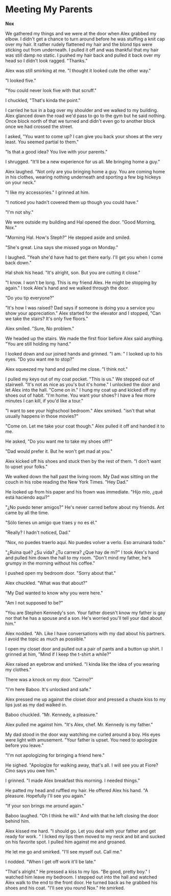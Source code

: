 # Meeting My Parents

**Nox**

We gathered my things and we were at the door when Alex grabbed my elbow.  I didn't get a chance to turn around before he was stuffing a knit cap over my hair.  It rather rudely flattened my hair and the blond tips were sticking out from underneath.  I pulled it off and was thankful that my hair was still damp no static.  I pushed my hair back and pulled it back over my head so I didn't look ragged.  "Thanks."

Alex was still smirking at me.  "I thought it looked cute the other way."

"I looked five."

"You could never look five with that scruff."

I chuckled, "That's kinda the point."

I carried he tux in a bag over my shoulder and we walked to my building.  Alex glanced down the road we'd pass to go to the gym but he said nothing. Once block north of that we turned and didn't even go to another block once we had crossed the street.

I asked, "You want to come up?  I can give you back your shoes at the very least.  You seemed partial to them."

"Is that a good idea?  You live with your parents."

I shrugged. "It'll be a new experience for us all.  Me bringing home a guy."

Alex laughed.  "Not only are you bringing home a guy.  You are coming home in his clothes, wearing nothing underneath and sporting a few big hickeys on your neck."

"I like my accessories."  I grinned at him.

"I noticed you hadn't covered them up though you could have."

"I'm not shy."

We were outside my building and Hal opened the door.  "Good Morning, Nox."

"Morning Hal.  How's Steph?"  He stepped aside and smiled.

"She's great.  Lina says she missed yoga on Monday."

I laughed.  "Yeah she'd have had to get there early.  I'll get you when I come back down."

Hal shok his head.  "It's alright, son.  But you are cutting it close."

"I know.  I won't be long.  This is my friend Alex.  He might be stopping by again."  I took Alex's hand and we walked through the door.

"Do you tip everyone?"

"It's how I was raised?  Dad says if someone is doing you a service you show your appreciation."  Alex started for the elevator and I stopped, "Can we take the stairs?  It's only five floors."

Alex smiled.  "Sure, No problem."

We headed up the stairs.  We made the first floor before Alex said anything.  "You are still holding my hand."

I looked down and our joined hands and grinned.  "I am. "  I looked up to his eyes.  "Do you want me to stop?"

Alex squeezed my hand and pulled me close.  "I think not."

I pulled my keys out of my coat pocket.  "This is us."  We stepped out of stairwell.  "It's not as nice as you's but it's home."  I unlocked the door and let Alex into the hall.  "Come on in."  I hung my coat up and kicked off my shoes out of habit.  "I'm home.  You want your shoes?  I have a few more minutes I can kill, if you'd like a tour."

"I want to see your highschool bedroom." Alex smirked.  "isn't that what usually happens in those movies?"

"Come on.  Let me take your coat though."  Alex pulled it off and handed it to me.

He asked, "Do you want me to take my shoes off?"

"Dad would prefer it.  But he won't get mad at you."

Alex kicked off his shoes and stuck then by the rest of them.  "I don't want to upset your folks."

We walked down the hall past the living room.  My Dad was sitting on the couch in his robe reading the New York Times.  "Hey Dad."

He looked up from his paper and his frown was immediate.  "Hijo mío, ¿qué está haciendo aquí?"

"¿No puedo tener amigos?"  He's never carred before about my friends.  Ant came by all the time.

"Sólo tienes un amigo que traes y no es él."

"Really?  I hadn't noticed, Dad."

"Nox, no puedes traerlo aquí. No puedes volver a verlo. Eso arruinará todo."

"¿Ruina qué? ¿Su vida? ¿Tu carrera? ¿Que hay de mí?" I took Alex's hand and pulled him down the hall to my room.  "Don't mind my father, he's grumpy in the morning without his coffee."

I pushed open my bedroom door.  "Sorry about that."

Alex chuckled.  "What was that about?"

"My Dad wanted to know why you were here."

"Am I not supposed to be?"

"You are Stephen Kennedy's son.  Your father doesn't know my father is gay nor that he has a spouse and a son.  He's worried you'll tell your dad about him."

Alex nodded.  "Ah.  Like I have conversations with my dad about his partners. I avoid the topic as much as possible."

I open my closet door and pulled out a pair of pants and a button up shirt.  I grinned at him, "Mind if I keep the t-shirt a while?"

Alex raised an eyebrow and smirked.  "I kinda like the idea of you wearing my clothes."

There was a knock on my door.  "Carino?"

"I'm here Baboo.   It's unlocked and safe."

Alex pressed me up against the closet door and pressed a chaste kiss to my lips just as my dad walked in.

Baboo chuckled.  "Mr. Kennedy, a pleasure."

Alex pulled me against him.  "It's Alex, chef.  Mr. Kennedy is my father."

My dad stood in the door way watching me curled around a boy.  His eyes were light with amusement.  "Your father is upset.  You need to apologize before you leave."

"I'm not apologizing for bringing a friend here."

He sighed.  "Apologize for walking away, that's all.  I will see you at Fiore?  Cino says you owe him."

I grinned.  "I made Alex breakfast this morning.  I needed things."

He patted my head and ruffled my hair.   He offered Alex his hand.  "A pleasure.  Hopefully I'll see you again."

"If your son brings me around again."

Baboo laughed.  "Oh I think he will."  And with that he left closing the door behind him.

Alex kissed me hard.  "I should go.  Let you deal with your father and get ready for work. "  I licked my lips then moved to my neck and bit and sucked on his favorite spot.  I pulled him against me and groaned.

He let me go and smirked.  "I'll see myself out.   Call me."

I nodded.  "When I get off work it'll be late."

"That's alright."  He pressed a kiss to my lips.  "Be good, pretty boy."  I watched him leave my bedroom.  I stepped out into the hall and watched Alex walk to the end to the front door.  He turned back as he grabbed his shoes and his coat.  "I'll see you round Nox."  He smirked.



